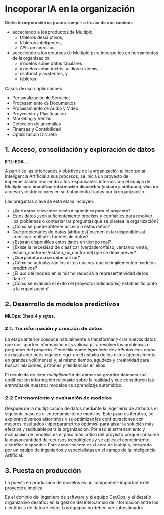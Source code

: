 # Incoporar  IA en la organización

Dicha incorporación se puede cumplir a través de dos caminos

* accediendo a los productos de Multiplo,
  * tableros descriptivos,
  * tableros inteligentes,
  * APIs de servicios,
* accediendo a los recursos de Multiplo para incorporlos en herramientas de la organización:
  * modelos sobre datos tabulares
  * modelos sobre textos, audios o videos,
  * chatbost y asistentes, y
  * tableros


Casos de uso / aplicaciones

* Personalización de Servicios
* Procesamiento de Documentos
* Procesamiento de Audio y Video
* Proyección y Planificación
* Marketing y Ventas
* Detección de anomalías
* Finanzas y Contabilidad 
* Optimización Discreta


## 1. Acceso, consolidación y exploración de datos 

**ETL-EDA:...**

A partir de las prioridades y objetivos de la organización al incorporar Inteligencia Artificial a sus procesos, se inicia un proyecto de implementación reuniendo a los responsables internos con el equipo de Multiplo para identificar información disponible (estado y atributos), vías de acceso y restrincciones en su tratamiento fijadas por la organización.     

Las preguntas clave de esta etapa incluyen:   

- ¿Qué datos relevantes están disponibles para el proyecto?
- Estos datos ¿son suficientemente precisos y confiables para resolver los problemas o contestar las preguntas que se plantea la organización?
- ¿Cómo se puede obtener acceso a estos datos?
- Qué propiedades de datos (atributos) pueden estar disponibles al combinar
múltiples fuentes de datos?
- ¿Estarán disponibles estos datos en tiempo real?
- ¿Existe la necesidad de clasificar (verdadero/falso, venta/no_venta, estado_conforme/estado_no_conforme) que se debe prever?
- ¿Qué plataforma se debe utilizar?
- ¿Cómo se actualizarán los datos una vez que se implementen modelos predictivos?
- ¿El uso del modelo en sí mismo reducirá la representatividad de los datos?
- ¿Cómo se evaluará el éxito del proyecto (indicadores) establecido junto a la organización?



## 2. Desarrollo de modelos predictivos

**MLOps: Chap.4 y sgtes.**

### 2.1. Transformación y creación de datos 

La etapa anterior conduce naturalmente a transformar y crar nuevos datos que nos aporten información más valiosa para resolver los problemas o preguntas del proyecto. Conocida como *ingeniería de atributos* esta etapa es dasafiante pues requiere rigor en el estudio de los datos (generalmente en grandes volúmenes) y, al mismo tiempo, agudeza y creatividad para buscar relaciones, patrones y tendencias en ellos.   

El resultado de esta *multiplicación* de datos son grandes datasets que codificación información relevante sobre la realidad y que constituyen las *entradas* de nuestros modelos de aprendizaje automático.

### 2.2 Entrenamiento y evaluación de modelos

Después de la multiplicación de datos mediante la ingeniería de atributos el siguiente paso es
el entrenamiento de modelos. Este paso es iterativo, se exploran diversos algoritmos y se optimizan las configuraciones con mejores resultados (hiperparámetros óptimos) para aislar la solución más efectiva y redituable para la organización. Por eso el entrenamiento y evaluación de modelos es el paso más crítico del proyecto porque consume la mayor cantidad de recursos tecnológicos y se aplica el conocimiento científico disponible. Este conocimiento es el core de Multiplo, integrado por un equipo de ingenierios y especialistas en el campo de la Inteligencia Artificial.

## 3. Puesta en producción

La puesta en producción de modelos es un componente importante del proyecto e implica 

 Es el
dominio del ingeniero de software y el equipo DevOps, y el desafío organizativo
desafíos en la gestión del intercambio de información entre los científicos de datos y estos
Los equipos no deben ser subestimados. 
